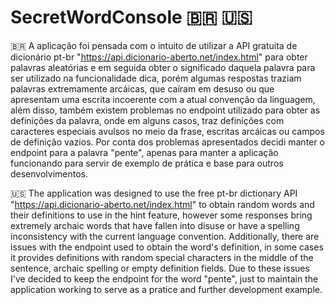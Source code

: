# SecretWordConsole 🇧🇷 🇺🇸
🇧🇷
A aplicação foi pensada com o intuito de utilizar a API gratuita de dicionário pt-br "https://api.dicionario-aberto.net/index.html" para obter palavras aleatórias e em seguida obter o significado daquela palavra para ser utilizado na funcionalidade dica, porém algumas respostas traziam palavras extremamente arcáicas, que caíram em desuso ou que apresentam uma escrita incoerente com a atual convenção da linguagem, além disso, também existem problemas no endpoint utilizado para obter as definições da palavra, onde em alguns casos, traz definições com caracteres especiais avulsos no meio da frase, escritas arcáicas ou campos de definição vazios. Por conta dos problemas apresentados decidi manter o endpoint para a palavra "pente", apenas para manter a aplicação funcionando para servir de exemplo de prática e base para outros desenvolvimentos.

🇺🇸
The application was designed to use the free pt-br dictionary API "https://api.dicionario-aberto.net/index.html" to obtain random words and their definitions to use in the hint feature, however some responses bring extremely archaic words that have fallen into disuse or have a spelling inconsistency with the current language convention. Additionally, there are issues with the endpoint used to obtain the word's definition, in some cases it provides definitions with random special characters in the middle of the sentence, archaic spelling or empty definition fields. Due to these issues I've decided to keep the endpoint for the word "pente", just to maintain the application working to serve as a pratice and further development example.
